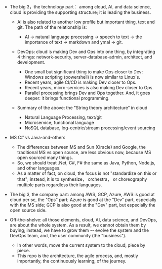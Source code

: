 
- The big 3，the technology part： among cloud, AI, and data science, cloud is providing the supporting structure; it is leading the business. 

    * AI is also related to another low profile but important thing, text and git. The path of the relationship is:  
        - AI -> natural language processing -> speech to text -> the importance of text -> markdown and ymal -> git. 
    
	* DevOps: cloud is making Dev and Ops into one thing, by integrating 4 things: network-security, server-database-admin, architect, and development. 
		- One small but significant thing to make Ops closer to Dev: Windows scripting (powershell) is now similar to Linux's.  
		- Recent years, agile CI/CD is making Dev closer to Ops.    
        - Recent years, micro-services is also making Dev closer to Ops.
		- Parallel processing brings Dev and Ops together. And, it goes deeper: it brings functional programming. 
		
    * Summary of the above: the "String theory architecture" in cloud 
	    - Natural Language Processing, text/git 
		- Microservice, functional language
        - NoSQL database, log-centric/stream processing/event sourcing		
		
- MS C# vs Java-and-others 
    * The differences between MS and Sun (Oracle) and Google, the traditional MS vs open source, are less obvious now, because MS open sourced many things. 
    * So, we should treat .Net, C#, F# the same as Java, Python, Node.js, and other languages. 
    * As a matter of fact, on cloud, the focus is not "standardize on this or that"; instead, it is to synthesize， orchestra， or choreography multiple parts regardless their languages. 

- The big 3, the company part: among AWS, GCP, Azure, AWS is good at cloud per se, the "Ops" part; Azure is good at the "Dev" part, especially with the MS side; GCP is also good at the "Dev" part, but especially the open source side.

- Off-the-shelve: all those elements, cloud, AI, data science, and DevOps, are about the whole system. As a result, we cannot obtain them by buying; instead, we have to grow them -- evolve the system and the DevOps team, and, the user community (the "business"). 
    * In other words, move the current system to the cloud, piece by piece.  
    * This repo is the architecture, the agile process, and, mostly importantly, the continuously learning, of the journey.

